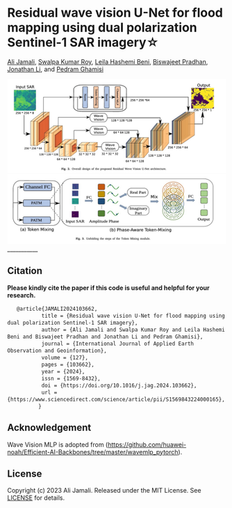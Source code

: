 # Residual wave vision U-Net for flood mapping using dual polarization Sentinel-1 SAR imagery☆

[Ali Jamali](https://www.researchgate.net/profile/Ali-Jamali), [Swalpa Kumar Roy](https://swalpa.github.io), [Leila Hashemi Beni](https://www.ncat.edu/employee-bio.php?directoryID=1901247546), [Biswajeet Pradhan](https://profiles.uts.edu.au/Biswajeet.Pradhan), [Jonathan Li](https://uwaterloo.ca/geography-environmental-management/people-profiles/jonathan-li), and [Pedram Ghamisi](https://www.iarai.ac.at/people/pedramghamisi/)


<img src="Model.jpg"/>
<img src="Wave.jpg"/>
___________


Citation
---------------------

**Please kindly cite the paper if this code is useful and helpful for your research.**

       @article{JAMALI2024103662,
               title = {Residual wave vision U-Net for flood mapping using dual polarization Sentinel-1 SAR imagery},
               author = {Ali Jamali and Swalpa Kumar Roy and Leila Hashemi Beni and Biswajeet Pradhan and Jonathan Li and Pedram Ghamisi},
               journal = {International Journal of Applied Earth Observation and Geoinformation},
               volume = {127},
               pages = {103662},
               year = {2024},
               issn = {1569-8432},
               doi = {https://doi.org/10.1016/j.jag.2024.103662},
               url = {https://www.sciencedirect.com/science/article/pii/S1569843224000165},
              }



Acknowledgement
---------------------
 Wave Vision MLP is adopted from (https://github.com/huawei-noah/Efficient-AI-Backbones/tree/master/wavemlp_pytorch).


## License

Copyright (c) 2023 Ali Jamali. Released under the MIT License. See [LICENSE](LICENSE) for details.
